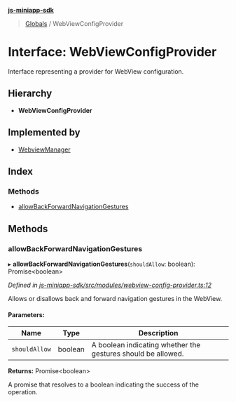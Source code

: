 **[js-miniapp-sdk](../README.md)**

> [Globals](../README.md) / WebViewConfigProvider

# Interface: WebViewConfigProvider

Interface representing a provider for WebView configuration.

## Hierarchy

* **WebViewConfigProvider**

## Implemented by

* [WebviewManager](../classes/webviewmanager.md)

## Index

### Methods

* [allowBackForwardNavigationGestures](webviewconfigprovider.md#allowbackforwardnavigationgestures)

## Methods

### allowBackForwardNavigationGestures

▸ **allowBackForwardNavigationGestures**(`shouldAllow`: boolean): Promise\<boolean>

*Defined in [js-miniapp-sdk/src/modules/webview-config-provider.ts:12](https://github.com/rakutentech/js-miniapp/blob/acdf92c/js-miniapp-sdk/src/modules/webview-config-provider.ts#L12)*

Allows or disallows back and forward navigation gestures in the WebView.

#### Parameters:

Name | Type | Description |
------ | ------ | ------ |
`shouldAllow` | boolean | A boolean indicating whether the gestures should be allowed. |

**Returns:** Promise\<boolean>

A promise that resolves to a boolean indicating the success of the operation.
